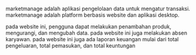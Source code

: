 
marketmanage adalah aplikasi pengelolaan data untuk mengatur transaksi. marketmanage adalah platform berbasis website dan aplikasi desktop.

pada website ini, pengguna dapat melakukan penambahan produk, mengurangi, dan mengubah data.
pada website ini juga melakukan absen karyawan.
pada website ini juga ada laporan keuangan mulai dari total pengeluaran, total pemasukan, dan total keuntungan
